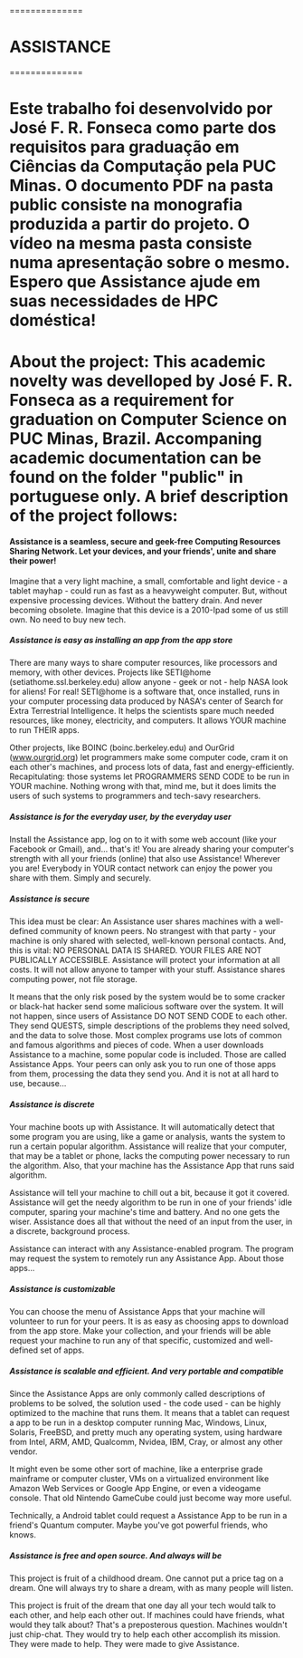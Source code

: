==============
# ASSISTANCE #
==============

# Este trabalho foi desenvolvido por José F. R. Fonseca como parte dos requisitos para graduação em Ciências da Computação pela PUC Minas. O documento PDF na pasta public consiste na monografia produzida a partir do projeto. O vídeo na mesma pasta consiste numa apresentação sobre o mesmo. Espero que Assistance ajude em suas necessidades de HPC doméstica!

# About the project: This academic novelty was develloped by José F. R. Fonseca as a requirement for graduation on Computer Science on PUC Minas, Brazil. Accompaning academic documentation can be found on the folder "public" in portuguese only. A brief description of the project follows:

#### Assistance is a seamless, secure and geek-free Computing Resources Sharing Network. Let your devices, and your friends', unite and share their power!

Imagine that a very light machine, a small, comfortable and light device - a tablet mayhap - could run as fast as a heavyweight computer.
But, without expensive processing devices. Without the battery drain. And never becoming obsolete.
Imagine that this device is a 2010-Ipad some of us still own. No need to buy new tech.


##### Assistance is easy as installing an app from the app store

There are many ways to share computer resources, like processors and memory, with other devices. Projects like SETI@home (setiathome.ssl.berkeley.edu) allow  anyone - geek or not - help NASA look for aliens! For real! SETI@home is a software that, once installed, runs in your computer processing data produced by NASA's center of Search for Extra Terrestrial Intelligence. It helps the scientists spare much needed resources, like money, electricity, and computers. It allows YOUR machine to run THEIR apps.

Other projects, like BOINC (boinc.berkeley.edu) and OurGrid (www.ourgrid.org) let programmers make some computer code, cram it on each other's machines, and process lots of data, fast and energy-efficiently. Recapitulating: those systems let PROGRAMMERS SEND CODE to be run in YOUR machine. Nothing wrong with that, mind me, but it does limits the users of such systems to programmers and tech-savy researchers.


##### Assistance is for the everyday user, by the everyday user

Install the Assistance app, log on to it with some web account (like your Facebook or Gmail), and... that's it! You are already sharing your computer's strength with all your friends (online) that also use Assistance! Wherever you are! Everybody in YOUR contact network can enjoy the power you share with them. Simply and securely.


##### Assistance is secure

This idea must be clear: An Assistance user shares machines with a well-defined community of known peers. No strangest with that party - your machine is only shared with selected, well-known personal contacts.
And, this is vital: NO PERSONAL DATA IS SHARED. YOUR FILES ARE NOT PUBLICALLY ACCESSIBLE. Assistance will protect your information at all costs. It will not allow anyone to tamper with your stuff. Assistance shares computing power, not file storage.

It means that the only risk posed by the system would be to some cracker or black-hat hacker send some malicious software over the system. It will not happen, since users of Assistance DO NOT SEND CODE to each other. They send QUESTS, simple descriptions of the problems they need solved, and the data to solve those.
Most complex programs use lots of common and famous algorithms and pieces of code. When a user downloads Assistance to a machine, some popular code is included. Those are called Assistance Apps. Your peers can only ask you to run one of those apps from them, processing the data they send you.
And it is not at all hard to use, because...


##### Assistance is discrete

Your machine boots up with Assistance. It will automatically detect that some program you are using, like a game or analysis, wants the system to run a certain popular algorithm. Assistance will realize that your computer, that may be a tablet or phone, lacks the computing power necessary to run the algorithm. Also, that your machine has the Assistance App that runs said algorithm.

Assistance will tell your machine to chill out a bit, because it got it covered. Assistance will get the needy algorithm to be run in one of your friends' idle computer, sparing your machine's time and battery.
And no one gets the wiser. Assistance does all that without the need of an input from the user, in a discrete, background process.

Assistance can interact with any Assistance-enabled program. The program may request the system to remotely run any Assistance App. About those apps...


##### Assistance is customizable

You can choose the menu of Assistance Apps that your machine will volunteer to run for your peers. It is as easy as choosing apps to download from the app store. Make your collection, and your friends will be able request your machine to run any of that specific, customized and well-defined set of apps.


##### Assistance is scalable and efficient. And very portable and compatible

Since the Assistance Apps are only commonly called descriptions of problems to be solved, the solution used - the code used - can be highly optimized to the machine that runs them. It means that a tablet can request a app to be run in a desktop computer running Mac, Windows, Linux, Solaris, FreeBSD, and pretty much any operating system, using hardware from Intel, ARM, AMD, Qualcomm, Nvidea, IBM, Cray, or almost any other vendor.

It might even be some other sort of machine, like a enterprise grade mainframe or computer cluster, VMs on a virtualized environment like Amazon Web Services or Google App Engine, or even a videogame console. That old Nintendo GameCube could just become way more useful.

Technically, a Android tablet could request a Assistance App to be run in a friend's Quantum computer. Maybe you've got powerful friends, who knows.


#####  Assistance is free and open source. And always will be

This project is fruit of a childhood dream. One cannot put a price tag on a dream. One will always try to share a dream, with as many people will listen.

This project is fruit of the dream that one day all your tech would talk to each other, and help each other out.
If machines could have friends, what would they talk about? That's a preposterous question. Machines wouldn't just chip-chat. They would try to help each other accomplish its mission. They were made to help. They were made to give Assistance.



